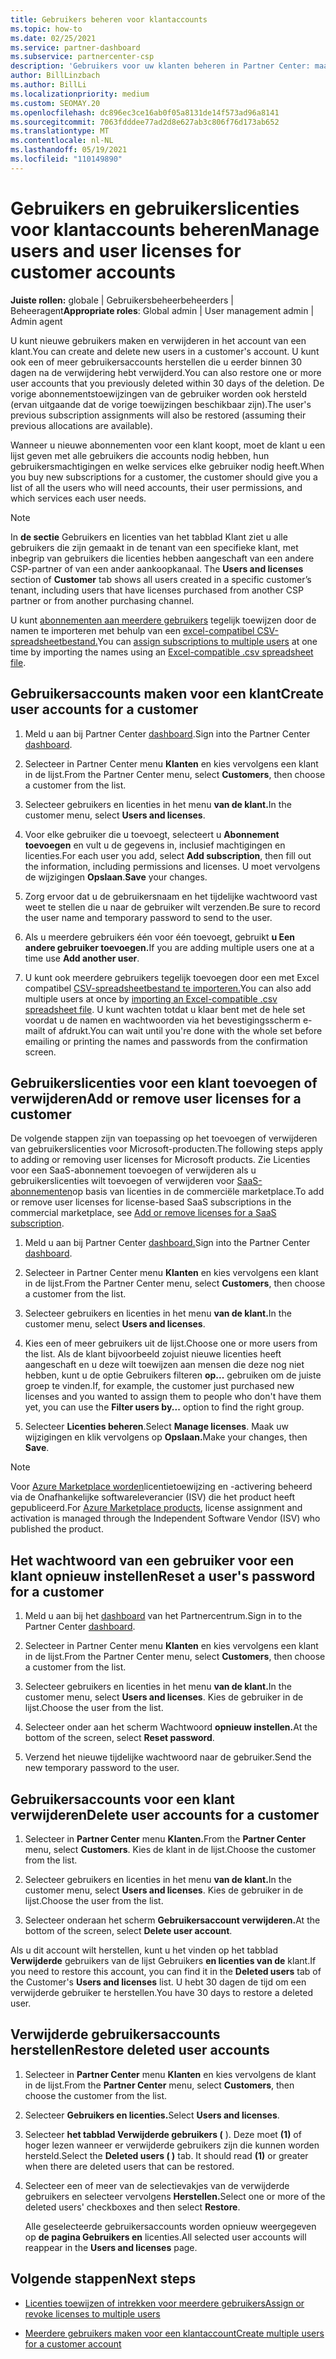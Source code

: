 ```yaml
---
title: Gebruikers beheren voor klantaccounts
ms.topic: how-to
ms.date: 02/25/2021
ms.service: partner-dashboard
ms.subservice: partnercenter-csp
description: 'Gebruikers voor uw klanten beheren in Partner Center: maak gebruikersaccounts, voeg gebruikerslicenties toe of verwijder deze, stel wachtwoorden opnieuw in en verwijder of herstel gebruikersaccounts.'
author: BillLinzbach
ms.author: BillLi
ms.localizationpriority: medium
ms.custom: SEOMAY.20
ms.openlocfilehash: dc896ec3ce16ab0f05a8131de14f573ad96a8141
ms.sourcegitcommit: 7063fdddee77ad2d8e627ab3c806f76d173ab652
ms.translationtype: MT
ms.contentlocale: nl-NL
ms.lasthandoff: 05/19/2021
ms.locfileid: "110149890"
---
```

# <a name="manage-users-and-user-licenses-for-customer-accounts"></a><span data-ttu-id="8f674-103">Gebruikers en gebruikerslicenties voor klantaccounts beheren</span><span class="sxs-lookup"><span data-stu-id="8f674-103">Manage users and user licenses for customer accounts</span></span> 

<span data-ttu-id="8f674-104">**Juiste rollen:** globale | Gebruikersbeheerbeheerders | Beheeragent</span><span class="sxs-lookup"><span data-stu-id="8f674-104">**Appropriate roles**: Global admin | User management admin | Admin agent</span></span>


<span data-ttu-id="8f674-105">U kunt nieuwe gebruikers maken en verwijderen in het account van een klant.</span><span class="sxs-lookup"><span data-stu-id="8f674-105">You can create and delete new users in a customer's account.</span></span> <span data-ttu-id="8f674-106">U kunt ook een of meer gebruikersaccounts herstellen die u eerder binnen 30 dagen na de verwijdering hebt verwijderd.</span><span class="sxs-lookup"><span data-stu-id="8f674-106">You can also restore one or more user accounts that you previously deleted within 30 days of the deletion.</span></span> <span data-ttu-id="8f674-107">De vorige abonnementstoewijzingen van de gebruiker worden ook hersteld (ervan uitgaande dat de vorige toewijzingen beschikbaar zijn).</span><span class="sxs-lookup"><span data-stu-id="8f674-107">The user's previous subscription assignments will also be restored (assuming their previous allocations are available).</span></span>

<span data-ttu-id="8f674-108">Wanneer u nieuwe abonnementen voor een klant koopt, moet de klant u een lijst geven met alle gebruikers die accounts nodig hebben, hun gebruikersmachtigingen en welke services elke gebruiker nodig heeft.</span><span class="sxs-lookup"><span data-stu-id="8f674-108">When you buy new subscriptions for a customer, the customer should give you a list of all the users who will need accounts, their user permissions, and which services each user needs.</span></span>  

>[!NOTE]
><span data-ttu-id="8f674-109">In **de sectie** Gebruikers en licenties van het tabblad Klant ziet u alle gebruikers die zijn gemaakt in de tenant van een specifieke klant, met inbegrip van gebruikers die licenties hebben aangeschaft van een andere CSP-partner of van een ander aankoopkanaal. </span><span class="sxs-lookup"><span data-stu-id="8f674-109">The **Users and licenses** section of **Customer** tab shows all users created in a specific customer’s tenant, including users that have licenses purchased from another CSP partner or from another purchasing channel.</span></span>

<span data-ttu-id="8f674-110">U kunt [abonnementen aan meerdere gebruikers](bulk-license-provisioning-for-multiple-users.md) tegelijk toewijzen door de namen te importeren met behulp van een [excel-compatibel CSV-spreadsheetbestand.](adding-multiple-users-to-a-customer-account.md)</span><span class="sxs-lookup"><span data-stu-id="8f674-110">You can [assign subscriptions to multiple users](bulk-license-provisioning-for-multiple-users.md) at one time by importing the names using an [Excel-compatible .csv spreadsheet file](adding-multiple-users-to-a-customer-account.md).</span></span>

<a href="" id="createuseraccounts"></a>

## <a name="create-user-accounts-for-a-customer"></a><span data-ttu-id="8f674-111">Gebruikersaccounts maken voor een klant</span><span class="sxs-lookup"><span data-stu-id="8f674-111">Create user accounts for a customer</span></span>

1. <span data-ttu-id="8f674-112">Meld u aan bij Partner Center [dashboard](https://partner.microsoft.com/dashboard).</span><span class="sxs-lookup"><span data-stu-id="8f674-112">Sign into the Partner Center [dashboard](https://partner.microsoft.com/dashboard).</span></span>

2. <span data-ttu-id="8f674-113">Selecteer in Partner Center menu **Klanten** en kies vervolgens een klant in de lijst.</span><span class="sxs-lookup"><span data-stu-id="8f674-113">From the Partner Center menu, select **Customers**, then choose a customer from the list.</span></span>

3. <span data-ttu-id="8f674-114">Selecteer gebruikers en licenties in het menu **van de klant.**</span><span class="sxs-lookup"><span data-stu-id="8f674-114">In the customer menu, select **Users and licenses**.</span></span>

4. <span data-ttu-id="8f674-115">Voor elke gebruiker die u toevoegt, selecteert u **Abonnement toevoegen** en vult u de gegevens in, inclusief machtigingen en licenties.</span><span class="sxs-lookup"><span data-stu-id="8f674-115">For each user you add, select **Add subscription**, then fill out the information, including permissions and licenses.</span></span> <span data-ttu-id="8f674-116">U moet vervolgens de wijzigingen **Opslaan**.</span><span class="sxs-lookup"><span data-stu-id="8f674-116">**Save** your changes.</span></span>

5. <span data-ttu-id="8f674-117">Zorg ervoor dat u de gebruikersnaam en het tijdelijke wachtwoord vast weet te stellen die u naar de gebruiker wilt verzenden.</span><span class="sxs-lookup"><span data-stu-id="8f674-117">Be sure to record the user name and temporary password to send to the user.</span></span>

6. <span data-ttu-id="8f674-118">Als u meerdere gebruikers één voor één toevoegt, gebruikt **u Een andere gebruiker toevoegen.**</span><span class="sxs-lookup"><span data-stu-id="8f674-118">If you are adding multiple users one at a time use **Add another user**.</span></span>

7. <span data-ttu-id="8f674-119">U kunt ook meerdere gebruikers tegelijk toevoegen door een met Excel compatibel [CSV-spreadsheetbestand te importeren.](adding-multiple-users-to-a-customer-account.md)</span><span class="sxs-lookup"><span data-stu-id="8f674-119">You can also add multiple users at once by [importing an Excel-compatible .csv spreadsheet file](adding-multiple-users-to-a-customer-account.md).</span></span> <span data-ttu-id="8f674-120">U kunt wachten totdat u klaar bent met de hele set voordat u de namen en wachtwoorden via het bevestigingsscherm e-mailt of afdrukt.</span><span class="sxs-lookup"><span data-stu-id="8f674-120">You can wait until you're done with the whole set before emailing or printing the names and passwords from the confirmation screen.</span></span>

<a href="" id="userlicensing"></a>

## <a name="add-or-remove-user-licenses-for-a-customer"></a><span data-ttu-id="8f674-121">Gebruikerslicenties voor een klant toevoegen of verwijderen</span><span class="sxs-lookup"><span data-stu-id="8f674-121">Add or remove user licenses for a customer</span></span>

<span data-ttu-id="8f674-122">De volgende stappen zijn van toepassing op het toevoegen of verwijderen van gebruikerslicenties voor Microsoft-producten.</span><span class="sxs-lookup"><span data-stu-id="8f674-122">The following steps apply to adding or removing user licenses for Microsoft products.</span></span> <span data-ttu-id="8f674-123">Zie Licenties voor een SaaS-abonnement toevoegen of verwijderen als u gebruikerslicenties wilt toevoegen of verwijderen voor [SaaS-abonnementen](csp-commercial-marketplace-manage.md#add-or-remove-licenses-for-a-saas-subscription)op basis van licenties in de commerciële marketplace.</span><span class="sxs-lookup"><span data-stu-id="8f674-123">To add or remove user licenses for license-based SaaS subscriptions in the commercial marketplace, see [Add or remove licenses for a SaaS subscription](csp-commercial-marketplace-manage.md#add-or-remove-licenses-for-a-saas-subscription).</span></span>

1. <span data-ttu-id="8f674-124">Meld u aan bij Partner Center [dashboard.](https://partner.microsoft.com/dashboard)</span><span class="sxs-lookup"><span data-stu-id="8f674-124">Sign into the Partner Center [dashboard](https://partner.microsoft.com/dashboard).</span></span>

2. <span data-ttu-id="8f674-125">Selecteer in Partner Center menu **Klanten** en kies vervolgens een klant in de lijst.</span><span class="sxs-lookup"><span data-stu-id="8f674-125">From the Partner Center menu, select **Customers**, then choose a customer from the list.</span></span>

3. <span data-ttu-id="8f674-126">Selecteer gebruikers en licenties in het menu **van de klant.**</span><span class="sxs-lookup"><span data-stu-id="8f674-126">In the customer menu, select **Users and licenses**.</span></span>

4. <span data-ttu-id="8f674-127">Kies een of meer gebruikers uit de lijst.</span><span class="sxs-lookup"><span data-stu-id="8f674-127">Choose one or more users from the list.</span></span> <span data-ttu-id="8f674-128">Als de klant bijvoorbeeld zojuist nieuwe licenties heeft aangeschaft en u deze wilt toewijzen aan mensen die deze nog niet hebben, kunt u de optie Gebruikers filteren **op...** gebruiken om de juiste groep te vinden.</span><span class="sxs-lookup"><span data-stu-id="8f674-128">If, for example, the customer just purchased new licenses and you wanted to assign them to people who don't have them yet, you can use the **Filter users by...** option to find the right group.</span></span>

5. <span data-ttu-id="8f674-129">Selecteer **Licenties beheren**.</span><span class="sxs-lookup"><span data-stu-id="8f674-129">Select **Manage licenses**.</span></span> <span data-ttu-id="8f674-130">Maak uw wijzigingen en klik vervolgens op **Opslaan.**</span><span class="sxs-lookup"><span data-stu-id="8f674-130">Make your changes, then **Save**.</span></span>

> [!NOTE]
> <span data-ttu-id="8f674-131">Voor [Azure Marketplace worden](csp-commercial-marketplace-manage.md#assign-licenses-and-activate-a-subscription-on-behalf-of-a-customer)licentietoewijzing en -activering beheerd via de Onafhankelijke softwareleverancier (ISV) die het product heeft gepubliceerd.</span><span class="sxs-lookup"><span data-stu-id="8f674-131">For [Azure Marketplace products](csp-commercial-marketplace-manage.md#assign-licenses-and-activate-a-subscription-on-behalf-of-a-customer), license assignment and activation is managed through the Independent Software Vendor (ISV) who published the product.</span></span>

<a href="" id="resetpassword"></a>

## <a name="reset-a-users-password-for-a-customer"></a><span data-ttu-id="8f674-132">Het wachtwoord van een gebruiker voor een klant opnieuw instellen</span><span class="sxs-lookup"><span data-stu-id="8f674-132">Reset a user's password for a customer</span></span>

1. <span data-ttu-id="8f674-133">Meld u aan bij het [dashboard](https://partner.microsoft.com/dashboard) van het Partnercentrum.</span><span class="sxs-lookup"><span data-stu-id="8f674-133">Sign in to the Partner Center [dashboard](https://partner.microsoft.com/dashboard).</span></span>

2. <span data-ttu-id="8f674-134">Selecteer in Partner Center menu **Klanten** en kies vervolgens een klant in de lijst.</span><span class="sxs-lookup"><span data-stu-id="8f674-134">From the Partner Center menu, select **Customers**, then choose a customer from the list.</span></span>

3. <span data-ttu-id="8f674-135">Selecteer gebruikers en licenties in het menu **van de klant.**</span><span class="sxs-lookup"><span data-stu-id="8f674-135">In the customer menu, select **Users and licenses**.</span></span> <span data-ttu-id="8f674-136">Kies de gebruiker in de lijst.</span><span class="sxs-lookup"><span data-stu-id="8f674-136">Choose the user from the list.</span></span>

4. <span data-ttu-id="8f674-137">Selecteer onder aan het scherm Wachtwoord **opnieuw instellen.**</span><span class="sxs-lookup"><span data-stu-id="8f674-137">At the bottom of the screen, select **Reset password**.</span></span> 

5. <span data-ttu-id="8f674-138">Verzend het nieuwe tijdelijke wachtwoord naar de gebruiker.</span><span class="sxs-lookup"><span data-stu-id="8f674-138">Send the new temporary password to the user.</span></span>

<a href="" id="deleteuseraccounts"></a>

## <a name="delete-user-accounts-for-a-customer"></a><span data-ttu-id="8f674-139">Gebruikersaccounts voor een klant verwijderen</span><span class="sxs-lookup"><span data-stu-id="8f674-139">Delete user accounts for a customer</span></span>

1. <span data-ttu-id="8f674-140">Selecteer in **Partner Center** menu **Klanten.**</span><span class="sxs-lookup"><span data-stu-id="8f674-140">From the **Partner Center** menu, select **Customers**.</span></span> <span data-ttu-id="8f674-141">Kies de klant in de lijst.</span><span class="sxs-lookup"><span data-stu-id="8f674-141">Choose the customer from the list.</span></span>

2. <span data-ttu-id="8f674-142">Selecteer gebruikers en licenties in het menu **van de klant.**</span><span class="sxs-lookup"><span data-stu-id="8f674-142">In the customer menu, select **Users and licenses**.</span></span> <span data-ttu-id="8f674-143">Kies de gebruiker in de lijst.</span><span class="sxs-lookup"><span data-stu-id="8f674-143">Choose the user from the list.</span></span>

3. <span data-ttu-id="8f674-144">Selecteer onderaan het scherm **Gebruikersaccount verwijderen.**</span><span class="sxs-lookup"><span data-stu-id="8f674-144">At the bottom of the screen, select **Delete user account**.</span></span>

<span data-ttu-id="8f674-145">Als u dit account wilt herstellen, kunt u het vinden op het tabblad **Verwijderde** gebruikers van de lijst Gebruikers **en licenties van de** klant.</span><span class="sxs-lookup"><span data-stu-id="8f674-145">If you need to restore this account, you can find it in the **Deleted users** tab of the Customer's **Users and licenses** list.</span></span> <span data-ttu-id="8f674-146">U hebt 30 dagen de tijd om een verwijderde gebruiker te herstellen.</span><span class="sxs-lookup"><span data-stu-id="8f674-146">You have 30 days to restore a deleted user.</span></span>

<a href="" id="restoreuseraccounts"></a>

## <a name="restore-deleted-user-accounts"></a><span data-ttu-id="8f674-147">Verwijderde gebruikersaccounts herstellen</span><span class="sxs-lookup"><span data-stu-id="8f674-147">Restore deleted user accounts</span></span>

1. <span data-ttu-id="8f674-148">Selecteer in **Partner Center** menu **Klanten** en kies vervolgens de klant in de lijst.</span><span class="sxs-lookup"><span data-stu-id="8f674-148">From the **Partner Center** menu, select **Customers**, then choose the customer from the list.</span></span>

2. <span data-ttu-id="8f674-149">Selecteer **Gebruikers en licenties.**</span><span class="sxs-lookup"><span data-stu-id="8f674-149">Select **Users and licenses**.</span></span>

3. <span data-ttu-id="8f674-150">Selecteer **het tabblad Verwijderde gebruikers (** ). Deze moet **(1)** of hoger lezen wanneer er verwijderde gebruikers zijn die kunnen worden hersteld.</span><span class="sxs-lookup"><span data-stu-id="8f674-150">Select the **Deleted users ( )** tab. It should read **(1)** or greater when there are deleted users that can be restored.</span></span>

4. <span data-ttu-id="8f674-151">Selecteer een of meer van de selectievakjes van de verwijderde gebruikers en selecteer vervolgens **Herstellen.**</span><span class="sxs-lookup"><span data-stu-id="8f674-151">Select one or more of the deleted users' checkboxes and then select **Restore**.</span></span>

    <span data-ttu-id="8f674-152">Alle geselecteerde gebruikersaccounts worden opnieuw weergegeven op **de pagina Gebruikers en** licenties.</span><span class="sxs-lookup"><span data-stu-id="8f674-152">All selected user accounts will reappear in the **Users and licenses** page.</span></span>

## <a name="next-steps"></a><span data-ttu-id="8f674-153">Volgende stappen</span><span class="sxs-lookup"><span data-stu-id="8f674-153">Next steps</span></span>

- [<span data-ttu-id="8f674-154">Licenties toewijzen of intrekken voor meerdere gebruikers</span><span class="sxs-lookup"><span data-stu-id="8f674-154">Assign or revoke licenses to multiple users</span></span>](bulk-license-provisioning-for-multiple-users.md)

- [<span data-ttu-id="8f674-155">Meerdere gebruikers maken voor een klantaccount</span><span class="sxs-lookup"><span data-stu-id="8f674-155">Create multiple users for a customer account</span></span>](adding-multiple-users-to-a-customer-account.md)
